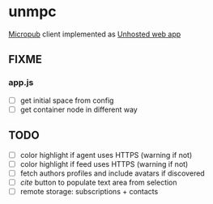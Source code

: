# unmpc

[Micropub](http://indiewebcamp.com/micropub) client implemented as [Unhosted web
app](https://unhosted.org/)

## FIXME

### app.js
* [ ] get initial space from config
* [ ] get container node in different way

## TODO

* [ ] color highlight if agent uses HTTPS (warning if not)
* [ ] color highlight if feed uses HTTPS (warning if not)
* [ ] fetch authors profiles and include avatars if discovered
* [ ] *cite* button to populate text area from selection
* [ ] remote storage: subscriptions + contacts
